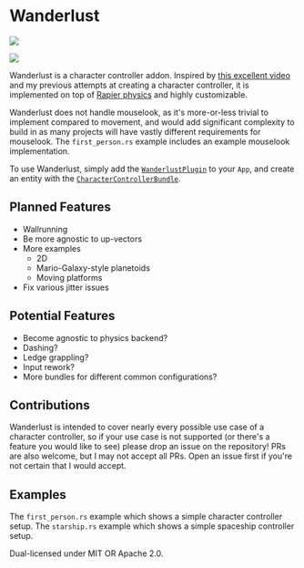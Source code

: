# Wanderlust
<p align="left">
 <a href="https://crates.io/crates/bevy_mod_wanderlust">
  <img src="https://img.shields.io/badge/crates.io-wanderlust-orange">
 </a>
</p>

<p align="left">
 <a href="https://github.com/PROMETHIA-27/bevy_mod_wanderlust">
  <img src="https://img.shields.io/badge/github-wanderlust-brightgreen">
 </a>
</p>

Wanderlust is a character controller addon. Inspired by [this excellent video](https://www.youtube.com/watch?v=qdskE8PJy6Q) and
my previous attempts at creating a character controller, it is implemented on top of [Rapier physics](https://rapier.rs/)
and highly customizable.
 
Wanderlust does not handle mouselook, as it's more-or-less trivial to implement compared to movement, and would add significant complexity to build in
as many projects will have vastly different requirements for mouselook. The `first_person.rs` example includes an example mouselook implementation.

To use Wanderlust, simply add the [`WanderlustPlugin`](plugins::WanderlustPlugin) to your `App`, and create an entity with the [`CharacterControllerBundle`](bundles::CharacterControllerBundle). 

## Planned Features
- Wallrunning
- Be more agnostic to up-vectors
- More examples
  - 2D
  - Mario-Galaxy-style planetoids
  - Moving platforms
- Fix various jitter issues

## Potential Features
- Become agnostic to physics backend?
- Dashing?
- Ledge grappling?
- Input rework?
- More bundles for different common configurations?

## Contributions
Wanderlust is intended to cover nearly every possible use case of a character controller, so if your use case is not supported (or there's a feature you would like to see)
please drop an issue on the repository! PRs are also welcome, but I may not accept all PRs. Open an issue first if you're not certain that I would accept.

## Examples
The `first_person.rs` example which shows a simple character controller setup.
The `starship.rs` example which shows a simple spaceship controller setup.

Dual-licensed under MIT OR Apache 2.0.
